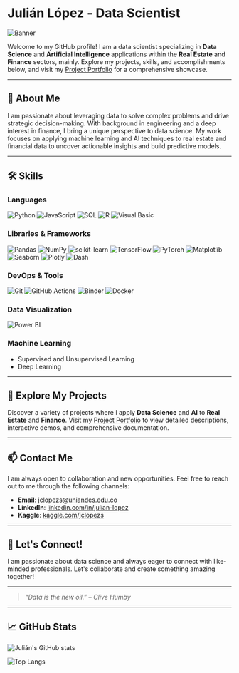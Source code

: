 # Julián López - Data Scientist

![Banner](https://github.com/jclopezsDS/jclopezsDS.github.io/blob/main/assets/banner.gif?raw=true)

Welcome to my GitHub profile! I am a data scientist specializing in **Data Science** and **Artificial Intelligence** applications within the **Real Estate** and **Finance** sectors, mainly. Explore my projects, skills, and accomplishments below, and visit my [Project Portfolio](https://jclopezsds.github.io/) for a comprehensive showcase.

---

## 👤 About Me

I am passionate about leveraging data to solve complex problems and drive strategic decision-making. With background in engineering and a deep interest in finance, I bring a unique perspective to data science. My work focuses on applying machine learning and AI techniques to real estate and financial data to uncover actionable insights and build predictive models.

---

## 🛠️ Skills

### **Languages**
![Python](https://img.shields.io/badge/Python-3776AB?style=flat&logo=python&logoColor=white)
![JavaScript](https://img.shields.io/badge/JavaScript-F7DF1E?style=flat&logo=javascript&logoColor=black)
![SQL](https://img.shields.io/badge/SQL-003B57?style=flat&logo=postgresql&logoColor=white)
![R](https://img.shields.io/badge/R-276DC3?style=flat&logo=r&logoColor=white)
![Visual Basic](https://img.shields.io/badge/Visual%20Basic-15A34F?style=flat&logo=visual-basic&logoColor=white)

### **Libraries & Frameworks**
![Pandas](https://img.shields.io/badge/Pandas-150458?style=flat&logo=pandas&logoColor=white)
![NumPy](https://img.shields.io/badge/NumPy-013243?style=flat&logo=numpy&logoColor=white)
![scikit-learn](https://img.shields.io/badge/scikit--learn-F7931E?style=flat&logo=scikit-learn&logoColor=white)
![TensorFlow](https://img.shields.io/badge/TensorFlow-FF6F00?style=flat&logo=tensorflow&logoColor=white)
![PyTorch](https://img.shields.io/badge/PyTorch-EE4C2C?style=flat&logo=pytorch&logoColor=white)
![Matplotlib](https://img.shields.io/badge/Matplotlib-253858?style=flat&logo=matplotlib&logoColor=white)
![Seaborn](https://img.shields.io/badge/Seaborn-2C3E50?style=flat&logo=seaborn&logoColor=white)
![Plotly](https://img.shields.io/badge/Plotly-495E57?style=flat&logo=plotly&logoColor=white)
![Dash](https://img.shields.io/badge/Dash-008DD5?style=flat&logo=dash&logoColor=white)

### **DevOps & Tools**
![Git](https://img.shields.io/badge/Git-F05032?style=flat&logo=git&logoColor=white)
![GitHub Actions](https://img.shields.io/badge/GitHub_Actions-2088FF?style=flat&logo=github-actions&logoColor=white)
![Binder](https://img.shields.io/badge/Binder-663399?style=flat&logo=binder&logoColor=white)
![Docker](https://img.shields.io/badge/Docker-2496ED?style=flat&logo=docker&logoColor=white)

### **Data Visualization**
![Power BI](https://img.shields.io/badge/Power%20BI-F2C811?style=flat&logo=powerbi&logoColor=black)

### **Machine Learning**
- Supervised and Unsupervised Learning
- Deep Learning

---

## 🚀 Explore My Projects

Discover a variety of projects where I apply **Data Science** and **AI** to **Real Estate** and **Finance**. Visit my [Project Portfolio](https://jclopezsds.github.io/) to view detailed descriptions, interactive demos, and comprehensive documentation.

---

## 📫 Contact Me

I am always open to collaboration and new opportunities. Feel free to reach out to me through the following channels:

- **Email**: [jclopezs@uniandes.edu.co](mailto:jclopezs@uniandes.edu.co)
- **LinkedIn**: [linkedin.com/in/julian-lopez](https://www.linkedin.com/in/julian-lopez-82a3a432a/)
- **Kaggle**: [kaggle.com/jclopezs](https://www.kaggle.com/jclopezs)

---

## 🤝 Let's Connect!

I am passionate about data science and always eager to connect with like-minded professionals. Let's collaborate and create something amazing together!

---

> *“Data is the new oil.” – Clive Humby*

---

## 📈 GitHub Stats

![Julián's GitHub stats](https://github-readme-stats.vercel.app/api?username=jclopezsDS&show_icons=true&theme=radical)

![Top Langs](https://github-readme-stats.vercel.app/api/top-langs/?username=jclopezsDS&layout=compact&theme=radical)
